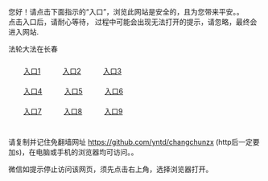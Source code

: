 您好！请点击下面指示的“入口”，浏览此网站是安全的，且为您带来平安。。 <br/>
点击入口后，请耐心等待， 过程中可能会出现无法打开的提示，请忽略，最终会进入网站. </br>

法轮大法在长春<br/>
<div style="padding:10px"><a style="margin:20px" target="_blank" href="https://dudycsjqgv5jm.cloudfront.net/2Qpsp?yfcufix" id="ccLink1" rel="nofollow">入口1</a> <a target="_blank" style="margin:20px" href="https://d3l7yzx7touhle.cloudfront.net/2Qpsp?jofoz" id="ccLink2" rel="nofollow">入口2</a> <a style="margin:20px" target="_blank" href="https://d3o3ttg98phjjp.cloudfront.net/2Qpsp?rhrikh" id="ccLink3" rel="nofollow">入口3</a></div>

<div style="padding:10px" ><a style="margin:20px" target="_blank" href="https://dudycsjqgv5jm.cloudfront.net/2Qpsp?yfcufix" id="ccLink4" rel="nofollow">入口4</a> <a style="margin:20px" href="https://d3l7yzx7touhle.cloudfront.net/2Qpsp?jofoz" target="_blank" id="ccLink5" rel="nofollow">入口5</a> <a style="margin:20px" href="https://d3o3ttg98phjjp.cloudfront.net/2Qpsp?rhrikh" target="_blank" id="ccLink6" rel="nofollow">入口6</a></div>

<div style="padding:10px"><a style="margin:20px" target="_blank" href="https://dudycsjqgv5jm.cloudfront.net/2Qpsp?yfcufix" id="ccLink7" rel="nofollow">入口7</a> <a style="margin:20px" href="https://d3l7yzx7touhle.cloudfront.net/2Qpsp?jofoz" target="_blank" id="ccLink8" rel="nofollow">入口8</a> <a style="margin:20px" target="_blank" href="https://d3o3ttg98phjjp.cloudfront.net/2Qpsp?rhrikh" id="ccLink9" rel="nofollow">入口9</a></div>

<br/>



请复制并记住免翻墙网址 https://github.com/yntd/changchunzx (http后一定要加s)，在电脑或手机的浏览器均可访问。。<br/>

微信如提示停止访问该网页，须先点击右上角，选择浏览器打开。
